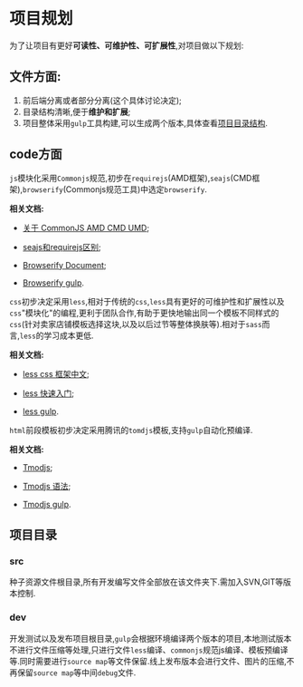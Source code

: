 # 项目规划

为了让项目有更好**可读性、可维护性、可扩展性**,对项目做以下规划:

## 文件方面:

1. 前后端分离或者部分分离(这个具体讨论决定);
2. 目录结构清晰,便于**维护和扩展**;
3. 项目整体采用`gulp`工具构建,可以生成两个版本,具体查看[项目目录结构](#项目目录).

## code方面

`js`模块化采用`Commonjs`规范,初步在`requirejs`(AMD框架),`seajs`(CMD框架),`browserify`(Commonjs规范工具)中选定`browserify`.

**相关文档:**

- [关于 CommonJS AMD CMD UMD](http://my.oschina.net/felumanman/blog/263330?p=1);

- [seajs和requirejs区别](http://www.douban.com/note/283566440/);

- [Browserify Document](https://github.com/substack/node-browserify#usage);

- [Browserify gulp](http://www.tuicool.com/articles/AVzyMn6).

`css`初步决定采用`less`,相对于传统的`css`,`less`具有更好的可维护性和扩展性以及`css`"模块化"的编程,更利于团队合作,有助于更快地输出同一个模板不同样式的`css`(针对卖家店铺模板选择这块,以及以后过节等整体换肤等).相对于`sass`而言,`less`的学习成本更低.

**相关文档:**

- [less css 框架中文](http://www.ibm.com/developerworks/cn/web/1207_zhaoch_lesscss/);

- [less 快速入门](http://less.bootcss.com/);

- [less gulp](http://www.dtao.org/archives/34).

`html`前段模板初步决定采用腾讯的`tomdjs`模板,支持`gulp`自动化预编译.

**相关文档:**

- [Tmodjs](https://code.csdn.net/Tencent/tmodjs);

- [Tmodjs 语法](https://github.com/aui/tmodjs/wiki/%E6%A8%A1%E6%9D%BF%E8%AF%AD%E6%B3%95);

- [Tmodjs gulp](https://github.com/lichunqiang/gulp-tmod).

## 项目目录

### src

种子资源文件根目录,所有开发编写文件全部放在该文件夹下.需加入SVN,GIT等版本控制.

### dev

开发测试以及发布项目根目录,`gulp`会根据环境编译两个版本的项目,本地测试版本不进行文件压缩等处理,只进行文件`less`编译、`commonjs`规范js编译、模板预编译等.同时需要进行`source map`等文件保留.线上发布版本会进行文件、图片的压缩,不再保留`source map`等中间`debug`文件.

